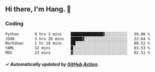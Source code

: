 ## Hi there, I'm Hang. 👋

### Coding

<!--START_SECTION:waka-->

```txt
Python       9 hrs 3 mins    ██████████████▓░░░░░░░░░░   59.00 %
JSON         3 hrs 28 mins   █████▓░░░░░░░░░░░░░░░░░░░   22.64 %
Markdown     1 hr 18 mins    ██░░░░░░░░░░░░░░░░░░░░░░░   08.52 %
YAML         32 mins         █░░░░░░░░░░░░░░░░░░░░░░░░   03.53 %
MDX          23 mins         ▓░░░░░░░░░░░░░░░░░░░░░░░░   02.51 %
```

<!--END_SECTION:waka-->

##### ✓ Automatically updated by [GitHub Action](https://github.com/huhuhang/huhuhang/actions).
